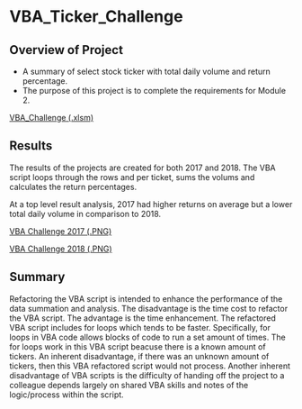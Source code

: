 # VBA_Ticker_Challenge

## Overview of Project 
 - A summary of select stock ticker with total daily volume and return percentage.
 - The purpose of this project is to complete the requirements for Module 2. 
  
 [VBA_Challenge (.xlsm)](/../main/VBA_Challenge.xlsm)


## Results

The results of the projects are created for both 2017 and 2018. The VBA script loops through the rows and per ticket, sums the volums and calculates the return percentages. 

At a top level result analysis, 2017 had higher returns on average but a lower total daily volume in comparison to 2018.

[VBA Challenge 2017 (.PNG)](/../main/VBA_Challenge_2017.PNG)

[VBA Challenge 2018 (.PNG)](/../main/VBA_Challenge_2018.PNG)


## Summary

Refactoring the VBA script is intended to enhance the performance of the data summation and analysis. The disadvantage is the time cost to refactor the VBA script. The advantage is the time enhancement. The refactored VBA script includes for loops which tends to be faster. Specifically, for loops in VBA code allows blocks of code to run a set amount of times. The for loops work in this VBA script beacuse there is a known amount of tickers. An inherent disadvantage, if there was an unknown amount of tickers, then this VBA refactored script would not process. Another inherent disadvantage of VBA scripts is the difficulty of handing off the project to a colleague depends largely on shared VBA skills and notes of the logic/process within the script. 
